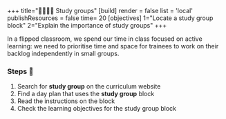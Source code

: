 +++
title="🫱🏾‍🫲🏿 Study groups"
[build]
    render = false
    list = 'local'
    publishResources = false
time= 20
[objectives]
    1="Locate a study group block"
    2="Explain the importance of study groups"
+++

In a flipped classroom, we spend our time in class focused on active learning: we need to prioritise time and space for trainees to work on their backlog independently in small groups.

### Steps 👣

1. Search for **study group** on the curriculum website
1. Find a day plan that uses the **study group** block
1. Read the instructions on the block
1. Check the learning objectives for the study group block
